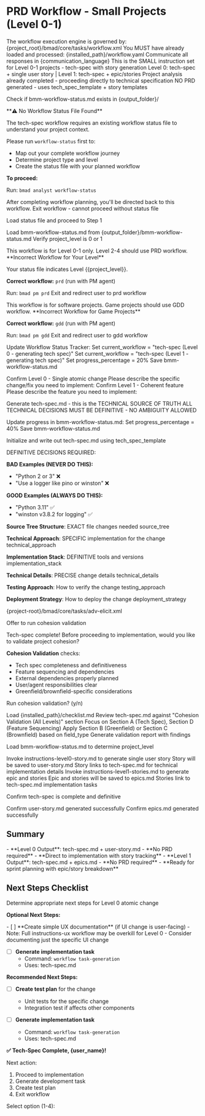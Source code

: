 # PRD Workflow - Small Projects (Level 0-1)

<workflow>

<critical>The workflow execution engine is governed by: {project_root}/bmad/core/tasks/workflow.xml</critical>
<critical>You MUST have already loaded and processed: {installed_path}/workflow.yaml</critical>
<critical>Communicate all responses in {communication_language}</critical>
<critical>This is the SMALL instruction set for Level 0-1 projects - tech-spec with story generation</critical>
<critical>Level 0: tech-spec + single user story | Level 1: tech-spec + epic/stories</critical>
<critical>Project analysis already completed - proceeding directly to technical specification</critical>
<critical>NO PRD generated - uses tech_spec_template + story templates</critical>

<step n="0" goal="Check for workflow status file - REQUIRED">

<action>Check if bmm-workflow-status.md exists in {output_folder}/</action>

<check if="not exists">
  <output>**⚠️ No Workflow Status File Found**

The tech-spec workflow requires an existing workflow status file to understand your project context.

Please run `workflow-status` first to:

- Map out your complete workflow journey
- Determine project type and level
- Create the status file with your planned workflow

**To proceed:**

Run: `bmad analyst workflow-status`

After completing workflow planning, you'll be directed back to this workflow.
</output>
<action>Exit workflow - cannot proceed without status file</action>
</check>

<check if="exists">
  <action>Load status file and proceed to Step 1</action>
</check>

</step>

<step n="1" goal="Confirm project scope and update tracking">

<action>Load bmm-workflow-status.md from {output_folder}/bmm-workflow-status.md</action>
<action>Verify project_level is 0 or 1</action>

<check if="project_level >= 2">
  <error>This workflow is for Level 0-1 only. Level 2-4 should use PRD workflow.</error>
  <output>**Incorrect Workflow for Your Level**

Your status file indicates Level {{project_level}}.

**Correct workflow:** `prd` (run with PM agent)

Run: `bmad pm prd`
</output>
<action>Exit and redirect user to prd workflow</action>
</check>

<check if="project_type == game">
  <error>This workflow is for software projects. Game projects should use GDD workflow.</error>
  <output>**Incorrect Workflow for Game Projects**

**Correct workflow:** `gdd` (run with PM agent)

Run: `bmad pm gdd`
</output>
<action>Exit and redirect user to gdd workflow</action>
</check>

<action>Update Workflow Status Tracker:</action>
<check if="project_level == 0">
<action>Set current_workflow = "tech-spec (Level 0 - generating tech spec)"</action>
</check>
<check if="project_level == 1">
<action>Set current_workflow = "tech-spec (Level 1 - generating tech spec)"</action>
</check>
<action>Set progress_percentage = 20%</action>
<action>Save bmm-workflow-status.md</action>

<check if="project_level == 0">
  <action>Confirm Level 0 - Single atomic change</action>
  <ask>Please describe the specific change/fix you need to implement:</ask>
</check>

<check if="project_level == 1">
  <action>Confirm Level 1 - Coherent feature</action>
  <ask>Please describe the feature you need to implement:</ask>
</check>

</step>

<step n="2" goal="Generate DEFINITIVE tech spec">

<critical>Generate tech-spec.md - this is the TECHNICAL SOURCE OF TRUTH</critical>
<critical>ALL TECHNICAL DECISIONS MUST BE DEFINITIVE - NO AMBIGUITY ALLOWED</critical>

<action>Update progress in bmm-workflow-status.md:</action>
<action>Set progress_percentage = 40%</action>
<action>Save bmm-workflow-status.md</action>

<action>Initialize and write out tech-spec.md using tech_spec_template</action>

<critical>DEFINITIVE DECISIONS REQUIRED:</critical>

**BAD Examples (NEVER DO THIS):**

- "Python 2 or 3" ❌
- "Use a logger like pino or winston" ❌

**GOOD Examples (ALWAYS DO THIS):**

- "Python 3.11" ✅
- "winston v3.8.2 for logging" ✅

**Source Tree Structure**: EXACT file changes needed
<template-output file="tech-spec.md">source_tree</template-output>

**Technical Approach**: SPECIFIC implementation for the change
<template-output file="tech-spec.md">technical_approach</template-output>

**Implementation Stack**: DEFINITIVE tools and versions
<template-output file="tech-spec.md">implementation_stack</template-output>

**Technical Details**: PRECISE change details
<template-output file="tech-spec.md">technical_details</template-output>

**Testing Approach**: How to verify the change
<template-output file="tech-spec.md">testing_approach</template-output>

**Deployment Strategy**: How to deploy the change
<template-output file="tech-spec.md">deployment_strategy</template-output>

<invoke-task halt="true">{project-root}/bmad/core/tasks/adv-elicit.xml</invoke-task>

</step>

<step n="3" goal="Validate cohesion" optional="true">

<action>Offer to run cohesion validation</action>

<ask>Tech-spec complete! Before proceeding to implementation, would you like to validate project cohesion?

**Cohesion Validation** checks:

- Tech spec completeness and definitiveness
- Feature sequencing and dependencies
- External dependencies properly planned
- User/agent responsibilities clear
- Greenfield/brownfield-specific considerations

Run cohesion validation? (y/n)</ask>

<check if="yes">
  <action>Load {installed_path}/checklist.md</action>
  <action>Review tech-spec.md against "Cohesion Validation (All Levels)" section</action>
  <action>Focus on Section A (Tech Spec), Section D (Feature Sequencing)</action>
  <action>Apply Section B (Greenfield) or Section C (Brownfield) based on field_type</action>
  <action>Generate validation report with findings</action>
</check>

</step>

<step n="4" goal="Generate user stories based on project level">

<action>Load bmm-workflow-status.md to determine project_level</action>

<check if="project_level == 0">
  <action>Invoke instructions-level0-story.md to generate single user story</action>
  <action>Story will be saved to user-story.md</action>
  <action>Story links to tech-spec.md for technical implementation details</action>
</check>

<check if="project_level == 1">
  <action>Invoke instructions-level1-stories.md to generate epic and stories</action>
  <action>Epic and stories will be saved to epics.md
  <action>Stories link to tech-spec.md implementation tasks</action>
</check>

</step>

<step n="5" goal="Finalize and determine next steps">

<action>Confirm tech-spec is complete and definitive</action>

<check if="project_level == 0">
  <action>Confirm user-story.md generated successfully</action>
</check>

<check if="project_level == 1">
  <action>Confirm epics.md generated successfully</action>
</check>

## Summary

<check if="project_level == 0">
- **Level 0 Output**: tech-spec.md + user-story.md
- **No PRD required**
- **Direct to implementation with story tracking**
</check>

<check if="project_level == 1">
- **Level 1 Output**: tech-spec.md + epics.md
- **No PRD required**
- **Ready for sprint planning with epic/story breakdown**
</check>

## Next Steps Checklist

<action>Determine appropriate next steps for Level 0 atomic change</action>

**Optional Next Steps:**

<check if="change involves UI components">
  - [ ] **Create simple UX documentation** (if UI change is user-facing)
    - Note: Full instructions-ux workflow may be overkill for Level 0
    - Consider documenting just the specific UI change
</check>

- [ ] **Generate implementation task**
  - Command: `workflow task-generation`
  - Uses: tech-spec.md

<check if="change is backend/API only">

**Recommended Next Steps:**

- [ ] **Create test plan** for the change
  - Unit tests for the specific change
  - Integration test if affects other components

- [ ] **Generate implementation task**
  - Command: `workflow task-generation`
  - Uses: tech-spec.md

<ask>**✅ Tech-Spec Complete, {user_name}!**

Next action:

1. Proceed to implementation
2. Generate development task
3. Create test plan
4. Exit workflow

Select option (1-4):</ask>

</check>

</step>

</workflow>
